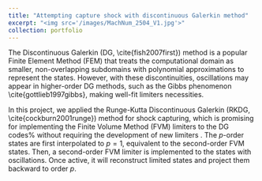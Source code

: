 ```yaml
---
title: "Attempting capture shock with discontinuous Galerkin method"
excerpt: "<img src='/images/MachNum_2504_V1.jpg'>"
collection: portfolio
---
```


The Discontinuous Galerkin (DG, \cite{fish2007first}) method is a popular Finite Element Method (FEM) that treats the computational domain as smaller, non-overlapping subdomains with polynomial approximations to represent the states. However, with these discontinuities, oscillations may appear in higher-order DG methods, such as the Gibbs phenomenon \cite{gottlieb1997gibbs}, making well-fit limiters necessities. 

In this project, we applied the Runge-Kutta Discontinuous Galerkin (RKDG, \cite{cockburn2001runge}) method for shock capturing, which is promising for implementing the Finite Volume Method (FVM) limiters to the DG codes% without requiring the development of new limiters
. The $p$-order states are first interpolated to $p=1$, equivalent to the second-order FVM states. Then, a second-order FVM limiter is implemented to the states with oscillations. Once active, it will reconstruct limited states and project them backward to order $p$.
